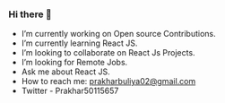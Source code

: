 ### Hi there 👋

- I’m currently working on Open source Contributions.
- I’m currently learning React JS.
- I’m looking to collaborate on React Js Projects.
- I’m looking for Remote Jobs.
- Ask me about React JS.
- How to reach me: prakharbuliya02@gmail.com
- Twitter - Prakhar50115657


